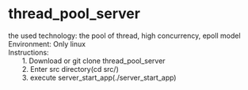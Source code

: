 # thread_pool_server
the used technology: the pool of thread, high concurrency, epoll model<br>
Environment: Only linux<br>
Instructions:<br>
&emsp;&emsp;1. Download or git clone thread_pool_server<br>
&emsp;&emsp;2. Enter src directory(cd src/)<br>
&emsp;&emsp;3. execute server_start_app(./server_start_app)
